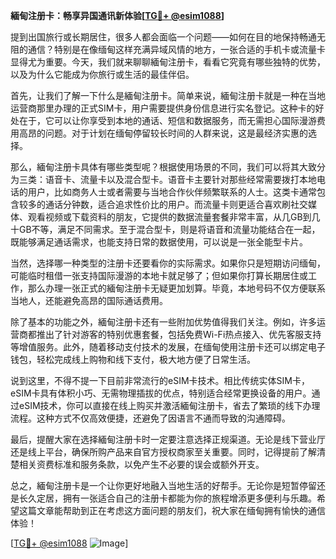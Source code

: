 **緬甸注册卡：畅享异国通讯新体验[[TG💪+ @esim1088](https://t.me/s/esim1088)]**

提到出国旅行或长期居住，很多人都会面临一个问题——如何在目的地保持畅通无阻的通信？特别是在像缅甸这样充满异域风情的地方，一张合适的手机卡或流量卡显得尤为重要。今天，我们就来聊聊緬甸注册卡，看看它究竟有哪些独特的优势，以及为什么它能成为你旅行或生活的最佳伴侣。

首先，让我们了解一下什么是緬甸注册卡。简单来说，緬甸注册卡就是一种在当地运营商那里办理的正式SIM卡，用户需要提供身份信息进行实名登记。这种卡的好处在于，它可以让你享受到本地的通话、短信和数据服务，而无需担心国际漫游费用高昂的问题。对于计划在缅甸停留较长时间的人群来说，这是最经济实惠的选择。

那么，緬甸注册卡具体有哪些类型呢？根据使用场景的不同，我们可以将其大致分为三类：语音卡、流量卡以及混合型卡。语音卡主要针对那些经常需要拨打本地电话的用户，比如商务人士或者需要与当地合作伙伴频繁联系的人士。这类卡通常包含较多的通话分钟数，适合追求性价比的用户。而流量卡则更适合喜欢刷社交媒体、观看视频或下载资料的朋友，它提供的数据流量套餐非常丰富，从几GB到几十GB不等，满足不同需求。至于混合型卡，则是将语音和流量功能结合在一起，既能够满足通话需求，也能支持日常的数据使用，可以说是一张全能型卡片。

当然，选择哪一种类型的注册卡还要看你的实际需求。如果你只是短期访问缅甸，可能临时租借一张支持国际漫游的本地卡就足够了；但如果你打算长期居住或工作，那么办理一张正式的緬甸注册卡无疑更加划算。毕竟，本地号码不仅方便联系当地人，还能避免高昂的国际通话费用。

除了基本的功能之外，緬甸注册卡还有一些附加优势值得我们关注。例如，许多运营商都推出了针对游客的特别优惠套餐，包括免费Wi-Fi热点接入、优先客服支持等增值服务。此外，随着移动支付技术的发展，在缅甸使用注册卡还可以绑定电子钱包，轻松完成线上购物和线下支付，极大地方便了日常生活。

说到这里，不得不提一下目前非常流行的eSIM卡技术。相比传统实体SIM卡，eSIM卡具有体积小巧、无需物理插拔的优点，特别适合经常更换设备的用户。通过eSIM技术，你可以直接在线上购买并激活緬甸注册卡，省去了繁琐的线下办理流程。这种方式不仅高效便捷，还避免了因语言不通而导致的沟通障碍。

最后，提醒大家在选择緬甸注册卡时一定要注意选择正规渠道。无论是线下营业厅还是线上平台，确保所购产品来自官方授权商家至关重要。同时，记得提前了解清楚相关资费标准和服务条款，以免产生不必要的误会或额外开支。

总之，緬甸注册卡是一个让你更好地融入当地生活的好帮手。无论你是短暂停留还是长久定居，拥有一张适合自己的注册卡都能为你的旅程增添更多便利与乐趣。希望这篇文章能帮助到正在考虑这方面问题的朋友们，祝大家在缅甸拥有愉快的通信体验！

[[TG💪+ @esim1088](https://t.me/s/esim1088) ![Image](https://i.postimg.cc/4NQfJmqS/Snipaste-2025-05-13-00-14-12.png)]